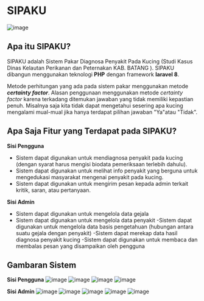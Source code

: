 # SIPAKU
![image](https://user-images.githubusercontent.com/65581336/171142396-5febf5b6-743a-45d5-b195-acf2c22052a8.png)
## Apa itu SIPAKU?
SIPAKU adalah Sistem Pakar Diagnosa Penyakit Pada Kucing (Studi Kasus Dinas Kelautan Perikanan dan Peternakan KAB. BATANG ). SIPAKU dibangun menggunakan teknologi **PHP** dengan framework **laravel 8**. 

Metode perhitungan yang ada pada sistem pakar menggunakan metode ***certainty factor***. Alasan penggunaan menggunakan metode *certainty factor* karena terkadang ditemukan jawaban yang tidak memiliki kepastian penuh.
Misalnya saja kita tidak dapat mengetahui sesering apa kucing mengalami mual-mual jika hanya terdapat pilihan jawaban "Ya"atau "Tidak". 

## Apa Saja Fitur yang Terdapat pada SIPAKU?
**Sisi Pengguna**
- Sistem dapat digunakan untuk mendiagnosa penyakit pada kucing (dengan syarat harus mengisi biodata pemeriksaan terlebih dahulu).
- Sistem dapat digunakan untuk melihat info penyakit yang berguna untuk mengedukasi masyarakat mengenai penyakit pada kucing.
- Sistem dapat digunakan untuk mengirim pesan kepada admin terkait kritik, saran, atau pertanyaan.

**Sisi Admin**
- Sistem dapat digunakan untuk mengelola data gejala
- Sistem dapat digunakan untuk mengelola data penyakit
-Sistem dapat digunakan untuk mengelola data basis pengetahuan (hubungan antara suatu gejala dengan penyakit)
-Sistem dapat merekap data hasil diagnosa penyakit kucing
-Sistem dapat digunakan untuk membaca dan membalas pesan yang disampaikan oleh pengguna

## Gambaran Sistem
**Sisi Pengguna**
![image](https://user-images.githubusercontent.com/65581336/171150488-f57621ca-d35b-4950-8a1e-5d4a7218e90c.png)
![image](https://user-images.githubusercontent.com/65581336/171150591-916ed670-1a32-47d7-8aa1-f5b2ab3b7216.png)
![image](https://user-images.githubusercontent.com/65581336/171150644-2fa49396-01f4-4d51-b9e7-7717479294f1.png)
![image](https://user-images.githubusercontent.com/65581336/171150739-a29c8f07-d743-4e8b-8d2b-32b5ee184731.png)

**Sisi Admin**
![image](https://user-images.githubusercontent.com/65581336/171151582-783ae4ac-3667-4237-90e7-cb7b25d4e13f.png)
![image](https://user-images.githubusercontent.com/65581336/171151102-242e09ac-e5d6-461e-88f6-6f8a867d1eb0.png)
![image](https://user-images.githubusercontent.com/65581336/171151242-15f4a52d-52b0-44a1-a5bd-f6b43fd15df3.png)
![image](https://user-images.githubusercontent.com/65581336/171151326-a4fe8efb-5608-4545-92f8-7dfe4239cb4d.png)
![image](https://user-images.githubusercontent.com/65581336/171151435-1b0818a6-7058-43c7-9b33-432b7979eb94.png)


